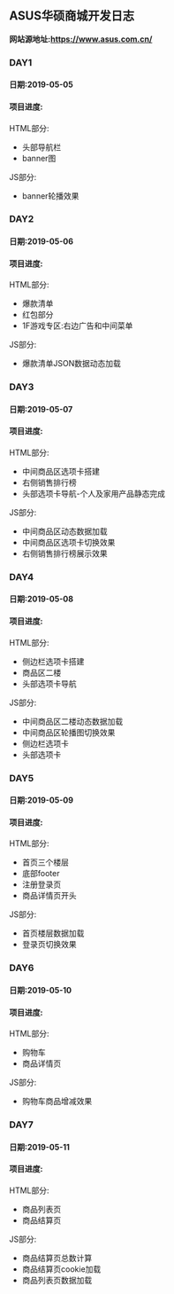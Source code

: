 ## ASUS华硕商城开发日志
**网站源地址:https://www.asus.com.cn/**
### DAY1
#### 日期:2019-05-05
#### 项目进度:
HTML部分:
- 头部导航栏
- banner图

JS部分:
- banner轮播效果

### DAY2
#### 日期:2019-05-06
#### 项目进度:
HTML部分:
- 爆款清单
- 红包部分
- 1F游戏专区:右边广告和中间菜单

JS部分:
- 爆款清单JSON数据动态加载


### DAY3
#### 日期:2019-05-07
#### 项目进度:
HTML部分:
- 中间商品区选项卡搭建
- 右侧销售排行榜
- 头部选项卡导航-个人及家用产品静态完成

JS部分:
- 中间商品区动态数据加载
- 中间商品区选项卡切换效果
- 右侧销售排行榜展示效果

### DAY4
#### 日期:2019-05-08
#### 项目进度:
HTML部分:
- 侧边栏选项卡搭建
- 商品区二楼
- 头部选项卡导航

JS部分:
- 中间商品区二楼动态数据加载
- 中间商品区轮播图切换效果
- 侧边栏选项卡
- 头部选项卡

### DAY5
#### 日期:2019-05-09
#### 项目进度:
HTML部分:
- 首页三个楼层
- 底部footer
- 注册登录页
- 商品详情页开头 

JS部分:
- 首页楼层数据加载
- 登录页切换效果

### DAY6
#### 日期:2019-05-10
#### 项目进度:
HTML部分:
- 购物车
- 商品详情页

JS部分:
- 购物车商品增减效果

### DAY7
#### 日期:2019-05-11
#### 项目进度:
HTML部分:
- 商品列表页
- 商品结算页

JS部分:
- 商品结算页总数计算
- 商品结算页cookie加载
- 商品列表页数据加载